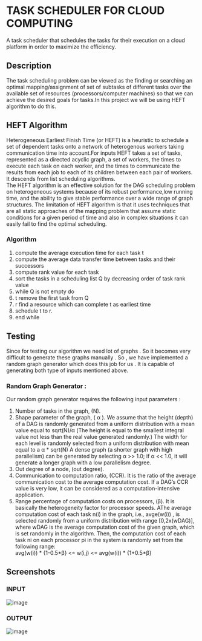 # TASK SCHEDULER FOR CLOUD COMPUTING
 A task scheduler that schedules the tasks for their execution on a cloud platform in order to maximize the efficiency.

## Description
The task scheduling problem can be viewed as the finding or searching an optimal mapping/assignment of set of subtasks of different tasks over the available set of resources (processors/computer machines) so that we can achieve the desired goals for tasks.In this project we will be using HEFT algorithm to do this.

## HEFT Algorithm
 Heterogeneous Earliest Finish Time (or HEFT) is a heuristic to schedule a set of dependent tasks onto a network of heterogenous workers taking communication time into account.For inputs HEFT takes a set of tasks, represented as a directed acyclic graph, a set of workers, the times to execute each task on each worker, and the times to communicate the results from each job to each of its children between each pair of workers. It descends from list scheduling algorithms.<br />The HEFT algorithm is an effective solution for the DAG scheduling problem on heterogeneous systems because of its robust performance,low running time, and the ability to give stable performance over a wide range of graph structures. The limitation of HEFT algorithm is that it uses techniques that are all static approaches of the mapping problem that assume static conditions for a given period of time and also in complex situations it can easily fail to find the optimal scheduling.

### Algorithm
1.  compute the average execution time for each task t
1.  compute the average data transfer time between tasks and their successors
1.  compute rank value for each task
1.  sort the tasks in a scheduling list Q by decreasing order of task rank
value
1. while Q is not empty do
1. t remove the first task from Q
1. r find a resource which can complete t as earliest time
1. schedule t to r.
1. end while
## Testing
Since for testing our algorithm we need lot of graphs . So it becomes
very difficult to generate these graphs manually . So , we have
implemented a random graph generator which does this job for us . It
is capable of generating both type of inputs mentioned above.
 ### Random Graph Generator :
Our random graph generator requires the following input parameters :
1. Number of tasks in the graph, (N).
1. Shape parameter of the graph, ( &alpha; ). We assume that the height
(depth) of a DAG is randomly generated from a uniform distribution
with a mean value equal to sqrt(N)/&alpha; (The height is equal to the smallest
integral value not less than the real value generated randomly.) The
width for each level is randomly selected from a uniform distribution
with mean equal to a &alpha; * sqrt(N) A dense graph (a shorter graph with
high parallelism) can be generated by selecting &alpha; >> 1.0; if &alpha; << 1.0,
it will generate a longer graph with a low parallelism degree.
1. Out degree of a node, (out degree).
1. Communication to computation ratio, (CCR). It is the ratio of the average
communication cost to the average computation cost. If a DAG’s
CCR value is very low, it can be considered as a computation-intensive
application.
1. Range percentage of computation costs on processors, (&beta;). It is
basically the heterogeneity factor for processor speeds. AThe average computation cost of each task n(i) in the
graph, i.e., avge(w(i)) , is selected randomly from a uniform distribution
with range [0,2x(wDAG)], where wDAG is the average computation
cost of the given graph, which is set randomly in the algorithm.
Then, the computation cost of each task ni on each processor pi in the
system is randomly set from the following range: <br />
avg(w(i)) * {1-0.5*&beta;} <= w(i,j) <= avg(w(i)) * {1+0.5*&beta;}

## Screenshots
### INPUT

![image]( https://user-images.githubusercontent.com/43703209/89745925-5f005280-dad4-11ea-9cca-564cdd609def.png )

### OUTPUT

![image](https://user-images.githubusercontent.com/43703209/89745946-7b03f400-dad4-11ea-8727-a9f402893e70.png)

